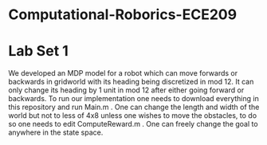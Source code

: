 # Computational-Roborics-ECE209
# Lab Set 1
 We developed an MDP model for a robot which can move forwards or backwards in gridworld with its heading being discretized in mod 12.
 It can only change its heading by 1 unit in mod 12 after either going forward or backwards.
 To run our implementation one needs to download everything in this repository and run Main.m . 
 One can change the length and width of the world but not to less of 4x8 unless one wishes to move the obstacles, to do so one needs to edit ComputeReward.m .
 One can freely change the goal to anywhere in the state space.

